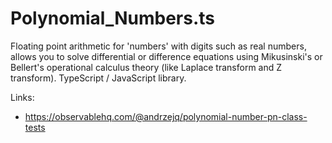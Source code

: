 # Polynomial_Numbers.ts
Floating point arithmetic for 'numbers' with digits such as real numbers, allows you to solve differential or difference equations using Mikusinski's or Bellert's operational calculus theory (like Laplace transform and Z transform). TypeScript / JavaScript  library.

Links:
* https://observablehq.com/@andrzejq/polynomial-number-pn-class-tests